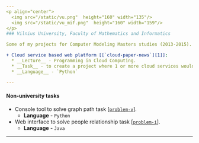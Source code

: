 ```yaml
---
<p align="center">
  <img src="/static/vu.png"  height="160" width="135"/>
  <img src="/static/vu_mif.png"  height="160" width="159"/>
</p>
### Vilnius University, Faculty of Mathematics and Informatics

Some of my projects for Computer Modeling Masters studies (2013-2015).

+ Cloud service based web platform [[`cloud-paper-news`][1]]:
  * __Lecture__ - Programming in Cloud Computing.
  * __Task__ - to create a project where 1 or more cloud services would be used togerther.
  * __Language__ - `Python`

---
```

#### Non-university tasks

+ Console tool to solve graph path task [[`problem-v`][problem-v]].
  * __Language__ - `Python`
+ Web interface to solve people relationship task [[`problem-i`][problem-i]].
  * __Language__ - `Java`

---

[1]: /cloud-paper-news
[problem-v]: /problem-v
[problem-i]: /problem-i

